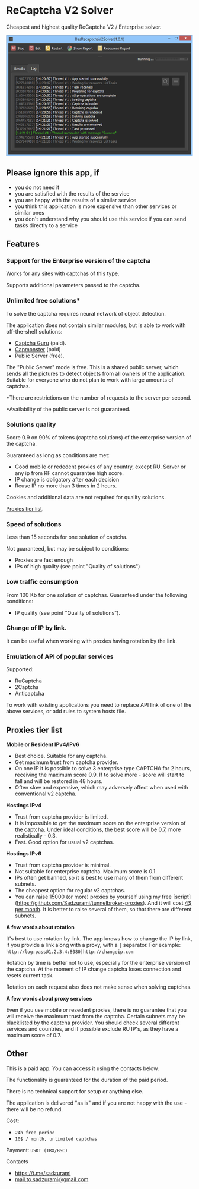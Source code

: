 # ReCaptcha V2 Solver

Cheapest and highest quality ReCaptcha V2 / Enterprise solver.

![](./tests-screen.jpg)

## Please ignore this app, if

- you do not need it
- you are satisfied with the results of the service
- you are happy with the results of a similar service
- you think this application is more expensive than other services or similar ones
- you don't understand why you should use this service if you can send tasks directly to a service

## Features

### Support for the Enterprise version of the captcha

Works for any sites with captchas of this type.

Supports additional parameters passed to the captcha.

### Unlimited free solutions\*

To solve the captcha requires neural network of object detection.

The application does not contain similar modules, but is able to work with off-the-shelf solutions:

-   [Captcha Guru](https://captcha.guru/ru/reg/?ref=100230) (paid).
-   [Capmonster](http://zennolab.com/ru/products/capmonster/capmonster-lite-samples/pid/30bdfb93-7f1d-4cb8-94b6-16ed37b31dd6) (paid)
-   Public Server (free).

The "Public Server" mode is free. This is a shared public server, which sends all the pictures to detect objects from all owners of the application. Suitable for everyone who do not plan to work with large amounts of captchas.

\*There are restrictions on the number of requests to the server per second.

\*Availability of the public server is not guaranteed.

### Solutions quality

Score 0.9 on 90% of tokens (captcha solutions) of the enterprise version of the captcha.

Guaranteed as long as conditions are met:

-   Good mobile or rededent proxies of any country, except RU. Server or any ip from RF cannot guarantee high score.
-   IP change is obligatory after each decision
-   Reuse IP no more than 3 times in 2 hours.

Cookies and additional data are not required for quality solutions.

[Proxies tier list](#proxies-tier-list).

### Speed of solutions

Less than 15 seconds for one solution of captcha.

Not guaranteed, but may be subject to conditions:

-   Proxies are fast enough
-   IPs of high quality (see point "Quality of solutions")

### Low traffic consumption

From 100 Kb for one solution of captchas.
Guaranteed under the following conditions:

-   IP quality (see point "Quality of solutions").

### Change of IP by link.

It can be useful when working with proxies having rotation by the link.

### Emulation of API of popular services

Supported:

-   RuCaptcha
-   2Captcha
-   Anticaptcha

To work with existing applications you need to replace API link of one of the above services, or add rules to system hosts file.

## Proxies tier list

**Mobile or Resident IPv4/IPv6**
- Best choice. Suitable for any captcha.
- Get maximum trust from captcha provider.
- On one IP it is possible to solve 3 enterprise type CAPTCHA for 2 hours, receiving the maximum score 0.9. If to solve more - score will start to fall and will be restored in 48 hours.
- Often slow and expensive, which may adversely affect when used with conventional v2 captcha.

**Hostings IPv4**
- Trust from captcha provider is limited.
- It is impossible to get the maximum score on the enterprise version of the captcha. Under ideal conditions, the best score will be 0.7, more realistically - 0.3.
- Fast. Good option for usual v2 captchas.

**Hostings IPv6**
- Trust from captcha provider is minimal.
- Not suitable for enterprise captcha. Maximum score is 0.1.
- IPs often get banned, so it is best to use many of them from different subnets.
- The cheapest option for regular v2 captchas.
- You can raise 15000 (or more) proxies by yourself using my free [script] (https://github.com/Sadzurami/tunnelbroker-proxies). And it will cost [4$ per month](https://hetzner.cloud/?ref=u773sH3Kq8gw). It is better to raise several of them, so that there are different subnets.

**A few words about rotation**

It's best to use rotation by link.
The app knows how to change the IP by link, if you provide a link along with a proxy, with a `|` separator.
For example: `http://log:pass@1.2.3.4:8080|http://changeip.com`

Rotation by time is better not to use, especially for the enterprise version of the captcha. At the moment of IP change captcha loses connection and resets current task.

Rotation on each request also does not make sense when solving captchas.

**A few words about proxy services**

Even if you use mobile or resedent proxies, there is no guarantee that you will receive the maximum trust from the captcha.
Certain subnets may be blacklisted by the captcha provider.
You should check several different services and countries, and if possible exclude RU IP's, as they have a maximum score of 0.7.

## Other

This is a paid app. You can access it using the contacts below.

The functionality is guaranteed for the duration of the paid period.

There is no technical support for setup or anything else.

The application is delivered "as is" and if you are not happy with the use - there will be no refund.

Cost:

-   `24h free period`
-   `10$ / month, unlimited captchas`

Payment: `USDT (TRX/BSC)`

Contacts

-   https://t.me/sadzurami
-   mail.to.sadzurami@gmail.com
